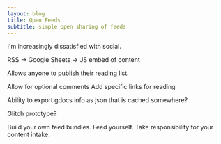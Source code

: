 ```yaml
---
layout: blog
title: Open Feeds
subtitle: simple open sharing of feeds
---
```


I'm increasingly dissatisfied with social.

RSS -> Google Sheets -> JS embed of content

Allows anyone to publish their reading list.

Allow for optional comments
Add specific links for reading

Ability to export gdocs info as json that is cached somewhere?

Glitch prototype?

Build your own feed bundles. Feed yourself. Take responsibility for your content intake.
